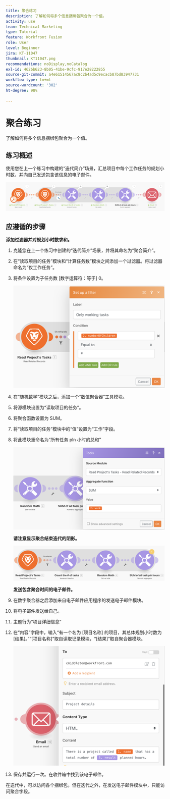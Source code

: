 ```yaml
---
title: 聚合练习
description: 了解如何将多个信息捆绑包聚合为一个值。
activity: use
team: Technical Marketing
type: Tutorial
feature: Workfront Fusion
role: User
level: Beginner
jira: KT-11047
thumbnail: KT11047.png
recommendations: noDisplay,noCatalog
exl-id: 4626b623-8b05-41be-9cfc-917e28222855
source-git-commit: a4e61514567ac8c2b4ad5c9ecacb87bd83947731
workflow-type: tm+mt
source-wordcount: '302'
ht-degree: 98%

---
```


# 聚合练习

了解如何将多个信息捆绑包聚合为一个值。

## 练习概述

使用您在上一个练习中构建的“迭代简介”场景，汇总项目中每个工作任务的规划小时数，并向自己发送包含该信息的电子邮件。

![聚合图像 1](../12-exercises/assets/aggregation-walkthrough-1.png)

## 应遵循的步骤

**添加过滤器并对规划小时数求和。**

1. 克隆您在上一个练习中创建的“迭代简介”场景，并将其命名为“聚合简介”。
1. 在“读取项目的任务”模块和“计算任务数”模块之间添加一个过滤器。将过滤器命名为“仅工作任务”。
1. 将条件设置为子任务数 [数字运算符：等于] 0。

   ![聚合图像 2](../12-exercises/assets/aggregation-walkthrough-2.png)

1. 在“随机数学”模块之后，添加一个“数值聚合器”工具模块。
1. 将源模块设置为“读取项目的任务”。
1. 将聚合函数设置为 SUM。
1. 将“读取项目的任务”模块中的“值”设置为“工作”字段。
1. 将此模块重命名为“所有任务 pln 小时的总和”

   ![聚合图像 3](../12-exercises/assets/aggregation-walkthrough-3.png)

   **请注意显示聚合结束迭代的阴影。**

   ![聚合图像 4](../12-exercises/assets/aggregation-walkthrough-4.png)

   **发送包含聚合时间的电子邮件。**

1. 在数字聚合器之后添加来自电子邮件应用程序的发送电子邮件模块。
1. 将电子邮件发送给自己。
1. 主题行为“项目详细信息”
1. 在“内容”字段中，输入“有一个名为 [项目名称] 的项目，其总体规划小时数为 [结果]。”“[项目名称]”取自读取记录模块，“[结果]”取自聚合器模块。

   ![聚合图像 5](../12-exercises/assets/aggregation-walkthrough-5.png)

1. 保存并运行一次。在收件箱中找到该电子邮件。

在迭代中，可以访问各个捆绑包。但在迭代之外，在发送电子邮件模块中，只能访问聚合字段。
